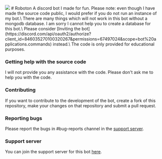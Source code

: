 <img src="https://img.shields.io/tokei/lines/github/Prakhar9206/Roboton">
# Roboton
A discord bot I made for fun.
Please note: even though I have made the source code public, I would prefer if you do not run an instance of my bot.\
There are many things which will not work in this bot without a mongodb database. I am sorry I cannot help you to create a database for this bot.\
Please consider [Inviting the bot](https://discord.com/api/oauth2/authorize?client_id=846035270100320267&permissions=67497024&scope=bot%20applications.commands) instead.\
The code is only provided for educational purposes.

### Getting help with the source code
I will not provide you any assistance with the code. Please don't ask me to help you with the code.

### Contributing
If you want to contribute to the development of the bot, create a fork of this repository, make your changes on that repository and submit a pull request.

### Reporting bugs
Please report the bugs in #bug-reports channel in the [support server](https://discord.gg/kqMXRmduuU).

### Support server
You can join the support server for this bot [here](https://discord.gg/kqMXRmduuU).
